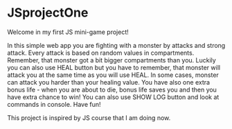 # JSprojectOne

Welcome in my first JS mini-game project!

In this simple web app you are fighting with a monster by attacks and strong attack. Every attack is based on random values in compartments. Remember, that monster got a bit bigger compartments than you. Luckily you can also use HEAL button but you have to remember, that monster will attack you at the same time as you will use HEAL. In some cases, monster can attack you harder than your healing value. You have also one extra bonus life - when you are about to die, bonus life saves you and then you have extra chance to win! You can also use SHOW LOG button and look at commands in console. Have fun!


This project is inspired by JS course that I am doing now.
